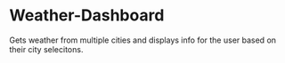 # Weather-Dashboard
Gets weather from multiple cities and displays info for the user based on their city selecitons.
